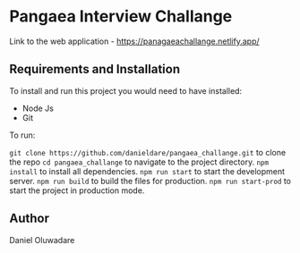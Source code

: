 # Pangaea Interview Challange

Link to the web application - https://panagaeachallange.netlify.app/

## Requirements and Installation

To install and run this project you would need to have installed:

- Node Js
- Git

To run:

`git clone https://github.com/danieldare/pangaea_challange.git` to clone the repo
`cd pangaea_challange` to navigate to the project directory.
`npm install` to install all dependencies.
`npm run start` to start the development server.
`npm run build` to build the files for production.
`npm run start-prod` to start the project in production mode.


## Author

Daniel Oluwadare
